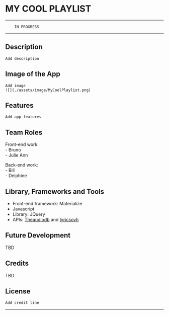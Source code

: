 # MY COOL PLAYLIST
--- 
        IN PROGRESS
---

## Description 
```
Add description
```

## Image of the App

```
Add image
![](./assets/image/MyCoolPlaylist.png)
```
  

## Features

```
Add app features
```

## Team Roles

Front-end work:  
    - Bruno  
    - Julie Ann  

Back-end work:   
    - Bill  
    - Delphine  


## Library, Frameworks and Tools

 - Front-end framework: Materialize
 - Javascript 
 - Library: JQuery
 - APIs: [Theaudiodb] and [lyricsovh]  

## Future Development

TBD

## Credits
 
TBD

## License

```
Add credit line
```

---
[link]: https://sossw1.github.io/Playlist-Creator
[Theaudiodb]: https://www.theaudiodb.com/api_guide.php
[lyricsovh]: https://lyricsovh.docs.apiary.io/#